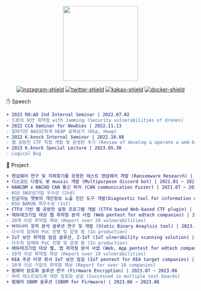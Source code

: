 <!-- <h2>Hi There! 👋</h2> -->

<!-- <img align="center" src="https://i.giphy.com/OSOOHw7N9gb3R06OU7.gif" width="200"> -->
<!-- [![banner-image]][banner-link] -->

<div align="center">

<img align="center" src="https://i.giphy.com/OSOOHw7N9gb3R06OU7.gif" width="200">

<br>

[![instagram-shield]][instagram-link]
[![twitter-shield]][twitter-link]
[![kakao-shield]][kakao-link]
[![docker-shield]][docker-link]

<!-- <img src="https://github-readme-streak-stats.herokuapp.com/?user=hannbyul&theme=dark"/> -->

</div>

✋ Speech

```diff
+ 2022 RO:AD 2nd Internal Seminar | 2022.07.02
- 드론의 보안 취약점 with Jamming (Security vulnerabilities of drones)
+ 2022 CCA Seminar for Newbies | 2022.11.13
- 힙하지만 BASIC하게 HEAP 살펴보기 (Hip, Heap)
+ 2022 K.knock Internal Seminar | 2022.10.08
- 웹 공방전 CTF 직접 개발 및 운영한 후기 (Review of develop & operate a web-based CTF)
+ 2023 K.knock Special Lecture | 2023.05.30
- Logical Bug
```

🚀 Project

```diff
+ 랜섬웨어 연구 및 지뢰찾기를 응용한 테스트 랜섬웨어 개발 (Ransomware Research) | (2018.06 ~ 2018.08)
+ 디스코드 다용도 봇 muusic 개발 (Multipurpose discord bot) | 2021.01 ~ 2021.03
+ HANCOM x NACHO CAN 통신 퍼저 (CAN communication Fuzzer) | 2021.07 ~ 2021.08
- KGU SW상상기업 우수상 (2nd)
+ 인공지능 챗봇의 개인정보 노출 진단 도구 개발(Diagnostic tool for information exposure in Chatbots) | 2022.03 ~ 2022.05
- KGU BARUN 최우수상 (1st)
+ CTFd 기반 웹 공방전 설정 프로그램 개발 (CTFd based Web-based CTF plugin) | 2022.05 ~ 2022.08
+ 에듀테크기업 대상 웹 취약점 분석 사업 (Web pentest for edtech companies) | 2023.01
- 20개 이상 취약점 제보 (Report over 20 vulnerabilities)
+ 바이너리 정적 분석 솔루션 연구 및 개발 (Static Binary Anaylsis tool) | 2023.01 ~ 2023.03
- 다수의 업체와 PoC 진행 및 운영 중 (In production)
+ IoT 보안 취약점 점검 솔루션, Z-IoT (IoT ulnerability scanning solution) | 2023.03 ~ 2023.07
- 다수의 업체와 PoC 진행 및 운영 중 (In production)
+ 에듀테크기업 대상 웹, 앱 취약점 분석 사업 (Web, App pentest for edtech companies) | 2023.07 ~ 2023.08
- 10개 이상 취약점 제보 (Report over 10 vulnerabilities)
+ KEA 주관 타겟 회사 IoT 보안 점검 (IoT pentest for KEA target companies) | 2023.08 ~
- 10개 이상 기업의 취약점 제보 (Report for over 10 companies)
+ 펌웨어 암호화 솔루션 연구 (Firmware Encryption) | 2023.07 ~ 2023.08
- 여러 테스트보드에 대한 암호화 성공 (Successed in multiple test boards)
+ 펌웨어 SBOM 솔루션 (SBOM for Firmware) | 2023.06 ~ 2023.08
```

<!-- banner link -->

[banner-image]: ./assets/profile-banner.png
[banner-link]: https://www.github.com/hannbyul

<!-- SNS -->

[instagram-link]: https://www.instagram.com/han.__.byul/
[instagram-shield]: https://img.shields.io/twitter/follow/han.__.byul?style=flat&logo=instagram&color=%23E4405F
[twitter-link]: https://twitter.com/intent/follow?screen_name=han__byul
[twitter-shield]: https://img.shields.io/twitter/follow/han__byul?style=flat&logo=twitter&color=%231DA1F2
[kakao-link]: https://open.kakao.com/me/han__byul
[kakao-shield]: https://img.shields.io/twitter/follow/han__byul?style=flat&logo=kakaotalk&color=%23FFCD00
[docker-link]: https://hub.docker.com/u/hannbyul
[docker-shield]: https://img.shields.io/twitter/follow/hannbyul?style=flat&logo=docker&color=%232496ED

<!-- github info -->

[streak-stats]: https://github-readme-streak-stats.herokuapp.com/?user=hannbyul&theme=dark

